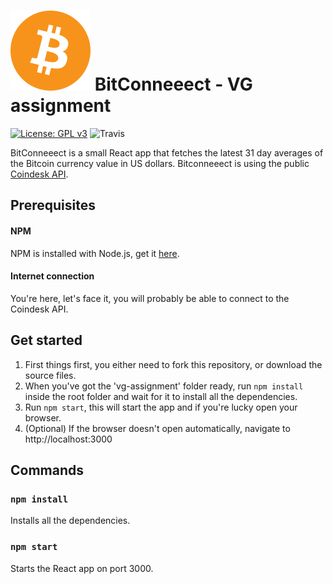 
# ![Bitcoin](public/bitcoin.svg) BitConneeect - VG assignment

[![License: GPL v3](https://img.shields.io/badge/License-GPLv3-blue.svg)](https://www.gnu.org/licenses/gpl-3.0)
![![Travis](https://travis-ci.org/lordoscarr/vg-assignment)](https://travis-ci.org/lordoscarr/vg-assignment.svg?branch=master)


BitConneeect is a small React app that fetches the latest 31 day averages of the Bitcoin currency value in US dollars. Bitconneeect is using the public [Coindesk API](https://www.coindesk.com/api).

## Prerequisites

#### NPM
NPM is installed with Node.js, get it [here](https://nodejs.org/en/).

#### Internet connection
You're here, let's face it, you will probably be able to connect to the Coindesk API.

## Get started

1. First things first, you either need to fork this repository, or download the source files.
2. When you've got the 'vg-assignment' folder ready, run ```npm install``` inside the root folder and wait for it to install all the dependencies.
3. Run ```npm start```, this will start the app and if you're lucky open your browser.
4. (Optional) If the browser doesn't open automatically, navigate to http://localhost:3000

## Commands

### ```npm install```
Installs all the dependencies.

### ```npm start```
Starts the React app on port 3000.

